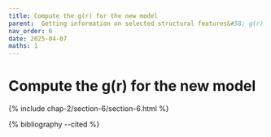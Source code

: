 ```yaml
---
title: Compute the g(r) for the new model
parent:  Getting information on selected structural features&#58; g(r) in {\it{g-SiO$ 2$
nav_order: 6
date: 2025-04-07
maths: 1
---
```


# Compute the g(r) for the new model

{% include chap-2/section-6/section-6.html %}

{% bibliography --cited %}
